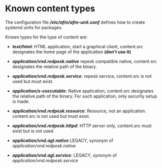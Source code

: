 
# Known content types

The configuration file ***/etc/afm/afm-unit.conf*** defines
how to create systemd units for packages.

Known types for the type of content are:

- ***text/html***:
  HTML application, start a graphical client,
  content.src designates the home page of the application
  **(don't use it)**

- ***application/vnd.redpesk.native***
  repesk compatible native,
  content.src designates the relative path of the binary.

- ***application/vnd.redpesk.service***:
  repesk service, content.src is not used but must exist.

- ***application/x-executable***:
  Native application,
  content.src designates the relative path of the binary.
  For such application, only security setup is made.

- ***application/vnd.redpesk.resource***:
  Resource, not an application.
  content.src is not used but must exist.

- ***application/vnd.redpesk.httpd***:
  HTTP server only,
  content.src must exist but is not used

- ***application/vnd.agl.native***
  LEGACY, synonym of *application/vnd.redpesk.native*

- ***application/vnd.agl.service***:
  LEGACY, synonym of *application/vnd.redpesk.service*

